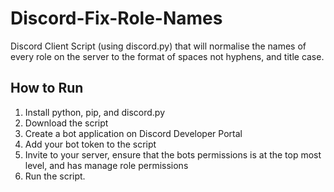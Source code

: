 # Discord-Fix-Role-Names

Discord Client Script (using discord.py) that will normalise the names of every role on the server to the format of spaces not hyphens, and title case.

## How to Run

1. Install python, pip, and discord.py
2. Download the script
3. Create a bot application on Discord Developer Portal
4. Add your bot token to the script
5. Invite to your server, ensure that the bots permissions is at the top most level, and has manage role permissions 
5. Run the script.
